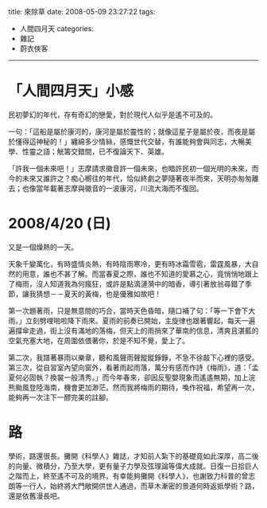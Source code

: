 title: 來除草
date: 2008-05-09 23:27:22
tags:
- 人間四月天
categories:
- 雜記
- 蔚衣俠客
---

# 「人間四月天」小感

民初夢幻的年代，存有奇幻的戀愛，對於現代人似乎是遙不可及的。

一句：「這船是屬於康河的，康河是屬於靈性的；就像這星子是屬於夜，而夜是屬於懂得這神秘的！」纏綿多少情絲，感慨世代交替，有誰能夠會與同志，大暢美學、性靈之語；觥籌交錯間，已不復論天下、英雄。

「許我一個未來吧！」志摩請求徽音許一個未來，也暗許民初一個光明的未來，而今的未來又誰許之？痴心嚮往的年代，恰似終劇之夢隨著夜半而來，天明亦匆匆離去；也像當年載著志摩與徽音的一波康河，川流大海而不復回。

<!-- more -->

# 2008/4/20 (日)

又是一個燥熱的一天。

天象千變萬化，有時盛情炎熱，有時陰雨寒冷，更有時冰霜雪雹，雷霆風暴，大自然的用意，誰也不甚了解。而當春夏之際，誰也不知道的愛慕之心，竟悄悄地跟上了梅雨，沒人知道我為何瘋狂，或許是點滴漣漪中的暗香，導引著放翁尋錯了季節，讓我猜想－－夏天的黃梅，也是優雅如故吧！

第一次題著雨，只是無意間的巧合，當時天色昏暗，隨口補了句：「等一下會下大雨。」立刻劈哩啪啦降下雨來。夏雨的前奏已開始，主旋律也跟著響起，每天一遍遍撐傘走過，街上沒有滿地的落梅，但天上的雨捎來了華南的信息，清爽且湛藍的空氣充塞大地，在周圍依偎著你，於是不知不覺，愛上了。

第二次，我譜著暴雨以樂章，聽和風聲雨聲鏦鏦錚錚，不急不徐敲下心裡的感受。第三次，從自習室內望向窗外，看著雨起雨落，萬分有感而作詩《梅雨》，道：「孟夏何必固執？換裳一般清秀。」而今年春來，卻因反聖嬰現象而遙遙無期，加上浣熊颱風登陸海南，機會更加渺茫。然而我將梅雨的期待，喚作祝福，希望再一次，能夠再一次注下一醪完美的註腳。

# 路

學術，路還很長。攤開《科學人》雜誌，才知前人紮下的基礎竟如此深厚，高二後的向量、微積分，乃至大學，更有量子力學及弦理論等偉大成就。日復一日拾巨人之階而上，終至遙不可及的境界。有幸能夠攤開《科學人》，也謝致力科普的曾志朗等一行人，始終將大門敞開供世人通過，而草木漸密的景道何時返抵學術？路，還是依舊漫長吧。